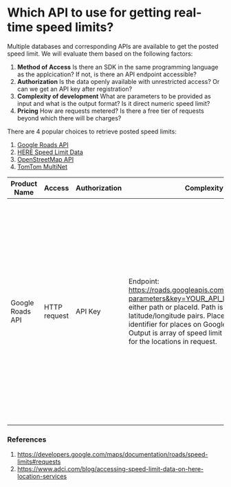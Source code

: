 # Which API to use for getting real-time speed limits?

Multiple databases and corresponding APIs are available to get the posted speed limit. We will evaluate them based on the following factors:

1. **Method of Access**
Is there an SDK in the same programming language as the applcication? If not, is there an API endpoint accessible?
2. **Authorization**
Is the data openly available with unrestricted access? Or can we get an API key after registration?
3. **Complexity of development**
What are parameters to be provided as input and what is the output format? Is it direct numeric speed limit?
4. **Pricing**
How are requests metered? Is there a free tier of requests beyond which there will be charges?

There are 4 popular choices to retrieve posted speed limits:
1. [Google Roads API](https://developers.google.com/maps/documentation/roads/speed-limits)
2. [HERE Speed Limit Data](https://www.korem.com/product/here-speed-limits/)
3. [OpenStreetMap API](https://wiki.openstreetmap.org/wiki/Default_speed_limits)
4. [TomTom MultiNet](https://download.tomtom.com/open/banners/MultiNet-product-info-sheet.pdf)

| Product Name | Access | Authorization | Complexity | Pricing | Advantages | Disadvantages |
|-|-|-|-|-|-|-|
|Google Roads API|HTTP request|API Key|Endpoint: https://roads.googleapis.com/v1/speedLimits?parameters&key=YOUR_API_KEY.<br> Input is either path or placeId. Path is array of latitude/longitude pairs. PlaceId is unique identifier for places on Google Maps.<br> Output is array of speed limit at each placeId for the locations in request.| $0.02 per element for 0-100,000 elements per month.<br><br> Pricing is for each speed limit element returned in the response. This will be equal to or less than the number of locations given in request.|1.Simple input of location coordinates.<br>2.Speed limits available in both mph and kph.|No free tier.|

### References
1. https://developers.google.com/maps/documentation/roads/speed-limits#requests
2. https://www.adci.com/blog/accessing-speed-limit-data-on-here-location-services
